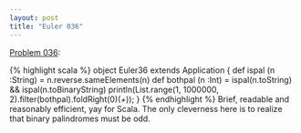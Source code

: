 ```yaml
---
layout: post
title: "Euler 036"
---
```


[Problem 036]\:

{% highlight scala %}
object Euler36 extends Application {
  def ispal (n :String) = n.reverse.sameElements(n)
  def bothpal (n :Int) = ispal(n.toString) &amp;&amp; ispal(n.toBinaryString)
  println(List.range(1, 1000000, 2).filter(bothpal).foldRight(0)(_+_));
}
{% endhighlight %}
Brief, readable and reasonably efficient, yay for Scala. The only cleverness here is to realize that binary palindromes must be odd.



[Problem 036]: http://projecteuler.net/index.php?section=problems&id=36
